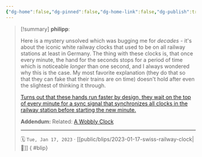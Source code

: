 ```yaml
---
{"dg-home":false,"dg-pinned":false,"dg-home-link":false,"dg-publish":true,"type":"blip","created-date":"2023-01-17T00:00:00","disabled rules":["yaml-title","yaml-title-alias","file-name-heading"],"title":"philipp @ 2023-01-17","dg-permalink":"2023/01/17/swiss-railway-clock/","updated-date":"2025-05-05T22:14:47","dg-show-inline-title":false,"dg-path":"blips/2023-01-17-swiss-railway-clock.md","permalink":"/2023/01/17/swiss-railway-clock/","dgPassFrontmatter":true,"created":"2023-01-17T00:00:00","updated":"2025-05-05T22:14:47"}
---
```


> [!summary] **philipp**:
>
> Here is a mystery unsolved which was bugging me for _decades_ - it's about the iconic white railway clocks that used to be on all railway stations at least in Germany. The thing with these clocks is, that once every minute, the hand for the seconds stops for a period of time which is noticeable _longer_ than one second, and I always wondered why this is the case. My most favorite explanation (they do that so that they can fake that their trains are on time) doesn't hold after even the slightest of thinking it through.
>
> [Turns out that these hands run faster by design, they wait on the top of every minute for a sync signal that synchronizes all clocks in the railway station before starting the new minute.](https://en.wikipedia.org/wiki/Swiss_railway_clock)
>
> **Addendum:** Related: [A Wobbly Clock](https://somethingorotherwhatever.com/wobble-clock/)
> - - -
>
> 🗓️ `Tue, Jan 17, 2023` · [[public/blips/2023-01-17-swiss-railway-clock\|🔗]]
{ #blip}

